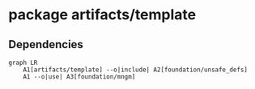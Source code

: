 # package artifacts/template

## Dependencies

```mermaid
graph LR
    A1[artifacts/template] --o|include| A2[foundation/unsafe_defs]
    A1 --o|use| A3[foundation/mngm]
```

